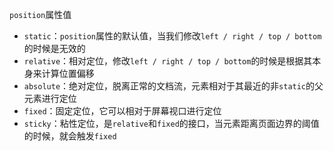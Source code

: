 `position`属性值

* `static`：`position`属性的默认值，当我们修改`left / right / top / bottom`的时候是无效的
* `relative`：相对定位，修改`left / right / top / bottom`的时候是根据其本身来计算位置偏移
* `absolute`：绝对定位，脱离正常的文档流，元素相对于其最近的非`static`的父元素进行定位
* `fixed`：固定定位，它可以相对于屏幕视口进行定位
* `sticky`：粘性定位，是`relative`和`fixed`的接口，当元素距离页面边界的阈值的时候，就会触发`fixed`